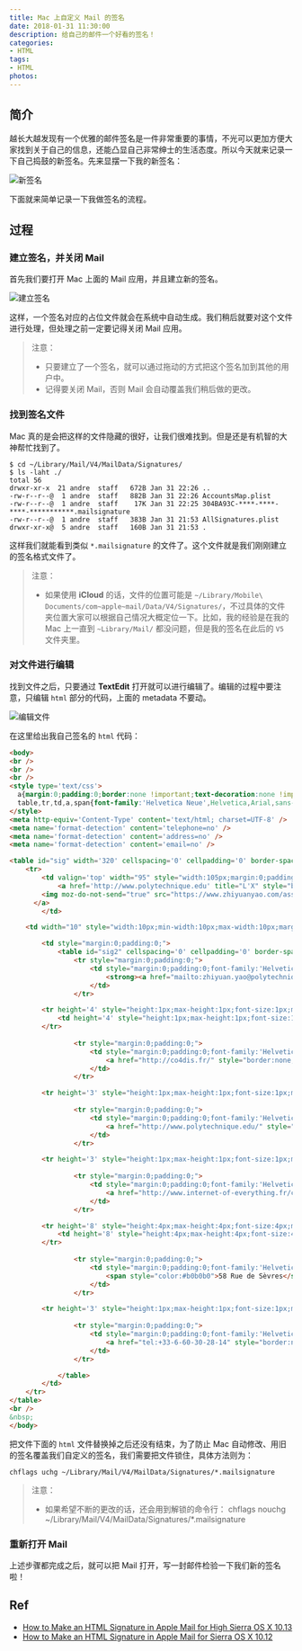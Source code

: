 ```yaml
---
title: Mac 上自定义 Mail 的签名
date: 2018-01-31 11:30:00
description: 给自己的邮件一个好看的签名！
categories:
- HTML
tags:
- HTML
photos:
---
```


## 简介

越长大越发现有一个优雅的邮件签名是一件非常重要的事情，不光可以更加方便大家找到关于自己的信息，还能凸显自己非常绅士的生活态度。所以今天就来记录一下自己捣鼓的新签名。先来显摆一下我的新签名：

![新签名](https://zhiyuanyaoj.github.io/assets/images/X/mac_mail_sign.png)

下面就来简单记录一下我做签名的流程。

## 过程

### 建立签名，并关闭 Mail

首先我们要打开 Mac 上面的 Mail 应用，并且建立新的签名。

![建立签名](http://cloudfront.coneybeare.me/blog/assets/2017-09-30-how-to-make-an-html-signature-in-apple-mail-for-high-sierra-os-x-10-dot-13/2-30235d0ba15f785bfb7340d0109d4b57.jpg)

这样，一个签名对应的占位文件就会在系统中自动生成。我们稍后就要对这个文件进行处理，但处理之前一定要记得关闭 Mail 应用。

> 注意：
> - 只要建立了一个签名，就可以通过拖动的方式把这个签名加到其他的用户中。
> - 记得要关闭 Mail，否则 Mail 会自动覆盖我们稍后做的更改。

### 找到签名文件

Mac 真的是会把这样的文件隐藏的很好，让我们很难找到。但是还是有机智的大神帮忙找到了。

```shell
$ cd ~/Library/Mail/V4/MailData/Signatures/
$ ls -laht ./
total 56
drwxr-xr-x  21 andre  staff   672B Jan 31 22:26 ..
-rw-r--r--@  1 andre  staff   882B Jan 31 22:26 AccountsMap.plist
-rw-r--r--@  1 andre  staff    17K Jan 31 22:25 304BA93C-****-****-****-***********.mailsignature
-rw-r--r--@  1 andre  staff   383B Jan 31 21:53 AllSignatures.plist
drwxr-xr-x@  5 andre  staff   160B Jan 31 21:53 .
```

这样我们就能看到类似 `*.mailsignature` 的文件了。这个文件就是我们刚刚建立的签名格式文件了。

> 注意：
> - 如果使用 **iCloud** 的话，文件的位置可能是 `~/Library/Mobile\ Documents/com~apple~mail/Data/V4/Signatures/`，不过具体的文件夹位置大家可以根据自己情况大概定位一下。比如，我的经验是在我的 Mac 上一直到 `~Library/Mail/` 都没问题，但是我的签名在此后的 `V5` 文件夹里。

### 对文件进行编辑

找到文件之后，只要通过 **TextEdit** 打开就可以进行编辑了。编辑的过程中要注意，只编辑 `html` 部分的代码，上面的 metadata 不要动。

![编辑文件](http://cloudfront.coneybeare.me/blog/assets/2017-09-30-how-to-make-an-html-signature-in-apple-mail-for-high-sierra-os-x-10-dot-13/7-5fd8e01b4d97e8ccadf22801bb6965a5.jpg)

在这里给出我自己签名的 `html` 代码：

```html
<body>
<br />
<br />
<br />
<style type='text/css'>
  a{margin:0;padding:0;border:none !important;text-decoration:none !important;}
  table,tr,td,a,span{font-family:'Helvetica Neue',Helvetica,Arial,sans-serif;}
</style>
<meta http-equiv='Content-Type' content='text/html; charset=UTF-8' />
<meta name='format-detection' content='telephone=no' />
<meta name='format-detection' content='address=no' />
<meta name='format-detection' content='email=no' />

<table id="sig" width='320' cellspacing='0' cellpadding='0' border-spacing='0' style="width:320px;margin:0;padding:0;">
    <tr>
        <td valign='top' width="95" style="width:105px;margin:0;padding:0;vertical-align:top;">
            <a href='http://www.polytechnique.edu' title="L'X" style="border:none;text-decoration:none;">
        <img moz-do-not-send="true" src="https://www.zhiyuanyao.com/assets/images/x_logo_vert.png" alt="L'X" width='94' height='120' style="border:none;width:94px;height:120px;display:block;">
      </a>
        </td>

    <td width="10" style="width:10px;min-width:10px;max-width:10px;margin:0;padding:0;">&nbsp;</td>

        <td style="margin:0;padding:0;">
            <table id="sig2" cellspacing='0' cellpadding='0' border-spacing='0' style="padding:0;margin:0;font-family:'Helvetica Neue',Helvetica,Arial,sans-serif;font-size:12px;mso-line-height-rule:exactly;line-height:14px;color:#b0b0b0;border-collapse:collapse;-webkit-text-size-adjust:none;">
                <tr style="margin:0;padding:0;">
                    <td style="margin:0;padding:0;font-family:'Helvetica Neue',Helvetica,Arial,sans-serif;white-space:nowrap;">
                        <strong><a href="mailto:zhiyuan.yao@polytechnique.edu " style="border:none;text-decoration:none;color:#049cdb;"><span style="color:#049cdb">Zhiyuan YAO</span></a></strong>
                    </td>
                </tr>

        <tr height='4' style="height:1px;max-height:1px;font-size:1px;mso-line-height-rule:exactly;line-height:1px;">
            <td height='4' style="height:1px;max-height:1px;font-size:1px;mso-line-height-rule:exactly;line-height:1px;">&nbsp;</td>
        </tr>
        
                <tr style="margin:0;padding:0;">
                    <td style="margin:0;padding:0;font-family:'Helvetica Neue',Helvetica,Arial,sans-serif;white-space:nowrap;">
                        <a href="http://co4dis.fr/" style="border:none;text-decoration:none;color:#b0b0b0;"><span style="color:#b0b0b0">Graduate Degree | IoT - Innovation and Management</span></a>
                    </td>
                </tr>

        <tr height='3' style="height:1px;max-height:1px;font-size:1px;mso-line-height-rule:exactly;line-height:1px;"></tr>
        
                <tr style="margin:0;padding:0;">
                    <td style="margin:0;padding:0;font-family:'Helvetica Neue',Helvetica,Arial,sans-serif;white-space:nowrap;">
                        <a href="http://www.polytechnique.edu/" style="border:none;text-decoration:none;color:#b0b0b0;"><span style="color:#b0b0b0">Ecole Polytechnique</span></a>
                    </td>
                </tr>

        <tr height='3' style="height:1px;max-height:1px;font-size:1px;mso-line-height-rule:exactly;line-height:1px;"></tr>
        
                <tr style="margin:0;padding:0;">
                    <td style="margin:0;padding:0;font-family:'Helvetica Neue',Helvetica,Arial,sans-serif;white-space:nowrap;">
                        <a href="http://www.internet-of-everything.fr/category/pirl/" style="border:none;text-decoration:none;color:#b0b0b0;"><span style="color:#b0b0b0">CISCO | PIRL Researcher</span></a>
                    </td>
                </tr>

        <tr height='8' style="height:4px;max-height:4px;font-size:4px;mso-line-height-rule:exactly;line-height:4px;">
            <td height='8' style="height:4px;max-height:4px;font-size:4px;mso-line-height-rule:exactly;line-height:4px;">&nbsp;</td>
        </tr>
        
                <tr style="margin:0;padding:0;">
                    <td style="margin:0;padding:0;font-family:'Helvetica Neue',Helvetica,Arial,sans-serif;white-space:nowrap;">
                        <span style="color:#b0b0b0">58 Rue de Sèvres</span> <span style="color:#e0e0e0">&bull;</span> <span style="color:#b0b0b0">75007 Paris</span> <span style="color:#e0e0e0">&bull;</span> <span style="color:#b0b0b0">FRANCE</span>
                    </td>
                </tr>

        <tr height='3' style="height:1px;max-height:1px;font-size:1px;mso-line-height-rule:exactly;line-height:1px;"></tr>
        
                <tr style="margin:0;padding:0;">
                    <td style="margin:0;padding:0;font-family:'Helvetica Neue',Helvetica,Arial,sans-serif;white-space:nowrap;">
                        <a href="tel:+33-6-60-30-28-14" style="border:none;text-decoration:none;color:#b0b0b0;"><span style="color:#b0b0b0">+33 6 60 30 28 14</span></a> <span style="color:#e0e0e0">&bull;</span> <a href="https://www.zhiyuanyao.com" style="border:none;text-decoration:none;color:#b0b0b0;"><span style="color:#b0b0b0">zhiyuanyao.com</span></a>
                    </td>
                </tr>

            </table>
        </td>
    </tr>
</table>
<br />
&nbsp;
</body>
```

把文件下面的 `html` 文件替换掉之后还没有结束，为了防止 Mac 自动修改、用旧的签名覆盖我们自定义的签名，我们需要把文件锁住，具体方法则为：

```shell
chflags uchg ~/Library/Mail/V4/MailData/Signatures/*.mailsignature
```

> 注意：
> - 如果希望不断的更改的话，还会用到解锁的命令行：
>       chflags nouchg ~/Library/Mail/V4/MailData/Signatures/*.mailsignature

### 重新打开 Mail

上述步骤都完成之后，就可以把 Mail 打开，写一封邮件检验一下我们新的签名啦！

## Ref
- [How to Make an HTML Signature in Apple Mail for High Sierra OS X 10.13](http://matt.coneybeare.me/how-to-make-an-html-signature-in-apple-mail-for-high-sierra-os-x-10-dot-13/)
- [How to Make an HTML Signature in Apple Mail for Sierra OS X 10.12](http://matt.coneybeare.me/how-to-make-an-html-signature-in-apple-mail-for-sierra-os-x-10-dot-12/)